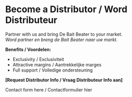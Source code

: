 # Become a Distributor / Word Distributeur

Partner with us and bring De Bait Beater to your market.  
*Word partner en breng de Bait Beater naar uw markt.*

**Benefits / Voordelen:**
- Exclusivity / Exclusiviteit
- Attractive margins / Aantrekkelijke marges
- Full support / Volledige ondersteuning

**[Request Distributor Info / Vraag Distributeur Info aan]**

Contact form here / Contactformulier hier
